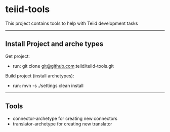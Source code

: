 teiid-tools
===========

This project contains tools to help with Teiid development tasks

-------
Install Project and arche types
-------

Get project:
-   run: git clone git@github.com:teiid/teiid-tools.git

Build project (install archetypes):

-   run:  mvn -s ./settings clean install

------
Tools
------

-   connector-archetype  for creating new connectors
-   translator-archetype  for creating new translator


